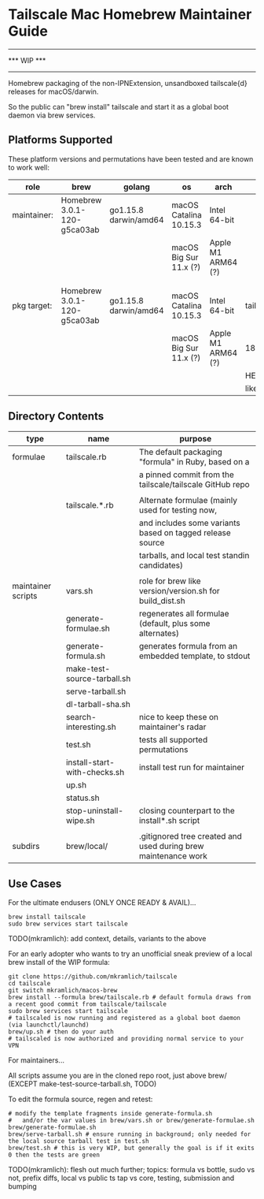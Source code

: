 # Tailscale Mac Homebrew Maintainer Guide


***********
*** WIP ***
***********


Homebrew packaging of the non-IPNExtension, unsandboxed tailscale{d} releases for macOS/darwin.
    
So the public can "brew install" tailscale and start it as a global boot daemon via brew services.


## Platforms Supported

These platform versions and permutations have been tested and are known to work well:

| role        | brew                        | golang                | os                     | arch               | repo       |
| ----------- | --------------------------- | --------------------- | ---------------------- | ------------------ | ---------- |
| maintainer: | Homebrew 3.0.1-120-g5ca03ab | go1.15.8 darwin/amd64 | macOS Catalina 10.15.3 | Intel 64-bit       |            |
|             |                             |                       | macOS Big Sur 11.x (?) | Apple M1 ARM64 (?) |            |
|             |                             |                       |                        |                    |            |
|             |                             |                       |                        |                    |            |
| pkg target: | Homebrew 3.0.1-120-g5ca03ab | go1.15.8 darwin/amd64 | macOS Catalina 10.15.3 | Intel 64-bit       | tailscale: |
|             |                             |                       | macOS Big Sur 11.x (?) | Apple M1 ARM64 (?) | 188bb14269 |
|             |                             |                       |                        |                    | HEAD       |
|             |                             |                       |                        |                    | likely 1.5 |


## Directory Contents

| type               | name                         | purpose                                                        |
| ------------------ | ---------------------------- | -------------------------------------------------------------- |
| formulae           | tailscale.rb                 | The default packaging "formula" in Ruby, based on a            |
|                    |                              | a pinned commit from the tailscale/tailscale GitHub repo       |
|                    |                              |                                                                |
|                    | tailscale.*.rb               | Alternate formulae (mainly used for testing now,               |
|                    |                              | and includes some variants based on tagged release source      |
|                    |                              | tarballs, and local test standin candidates)                   |
|                    |                              |                                                                |
| maintainer scripts | vars.sh                      | role for brew like version/version.sh for build_dist.sh        |
|                    | generate-formulae.sh         | regenerates all formulae (default, plus some alternates)       |
|                    | generate-formula.sh          | generates formula from an embedded template, to stdout         |
|                    | make-test-source-tarball.sh  |                                                                |
|                    | serve-tarball.sh             |                                                                |
|                    | dl-tarball-sha.sh            |                                                                |
|                    | search-interesting.sh        | nice to keep these on maintainer's radar                       |
|                    | test.sh                      | tests all supported permutations                               |
|                    | install-start-with-checks.sh | install test run for maintainer                                |
|                    | up.sh                        |                                                                |
|                    | status.sh                    |                                                                |
|                    | stop-uninstall-wipe.sh       | closing counterpart to the install*.sh script                  |
|                    |                              |                                                                |
| subdirs            | brew/local/                  | .gitignored tree created and used during brew maintenance work |


## Use Cases

For the ultimate endusers (ONLY ONCE READY & AVAIL)...

```
brew install tailscale
sudo brew services start tailscale
```

TODO(mkramlich): add context, details, variants to the above

For an early adopter who wants to try an unofficial sneak preview of a local brew install of the WIP formula:

```
git clone https://github.com/mkramlich/tailscale
cd tailscale
git switch mkramlich/macos-brew
brew install --formula brew/tailscale.rb # default formula draws from a recent good commit from tailscale/tailscale
sudo brew services start tailscale
# tailscaled is now running and registered as a global boot daemon (via launchctl/launchd)
brew/up.sh # then do your auth
# tailscaled is now authorized and providing normal service to your VPN
```

For maintainers...

All scripts assume you are in the cloned repo root, just above brew/
	(EXCEPT make-test-source-tarball.sh, TODO)

To edit the formula source, regen and retest:

```
# modify the template fragments inside generate-formula.sh
#   and/or the var values in brew/vars.sh or brew/generate-formulae.sh
brew/generate-formulae.sh
brew/serve-tarball.sh # ensure running in background; only needed for the local source tarball test in test.sh
brew/test.sh # this is very WIP, but generally the goal is if it exits 0 then the tests are green
```

TODO(mkramlich): flesh out much further; topics: formula vs bottle, sudo vs not, prefix diffs, local vs public ts tap vs core, testing, submission and bumping
